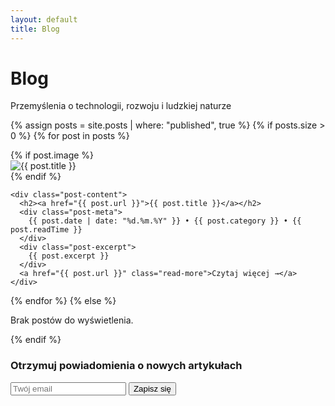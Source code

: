 ```yaml
---
layout: default
title: Blog
---
```


# Blog
Przemyślenia o technologii, rozwoju i ludzkiej naturze

{% assign posts = site.posts | where: "published", true %}
{% if posts.size > 0 %}
  {% for post in posts %}
  <article class="post">
    {% if post.image %}
      <div class="post-thumbnail">
        <img src="{{ post.image }}" alt="{{ post.title }}">
      </div>
    {% endif %}
    
    <div class="post-content">
      <h2><a href="{{ post.url }}">{{ post.title }}</a></h2>
      <div class="post-meta">
        {{ post.date | date: "%d.%m.%Y" }} • {{ post.category }} • {{ post.readTime }}
      </div>
      <div class="post-excerpt">
        {{ post.excerpt }}
      </div>
      <a href="{{ post.url }}" class="read-more">Czytaj więcej →</a>
    </div>
  </article>
  {% endfor %}
{% else %}
  <p>Brak postów do wyświetlenia.</p>
{% endif %}

<section class="newsletter">
  <h3>Otrzymuj powiadomienia o nowych artykułach</h3>
  <form name="newsletter" method="POST" data-netlify="true">
    <input type="email" name="email" placeholder="Twój email" required>
    <button type="submit">Zapisz się</button>
    <div style="display: none;">
      <input name="bot-field">
    </div>
  </form>
</section>
